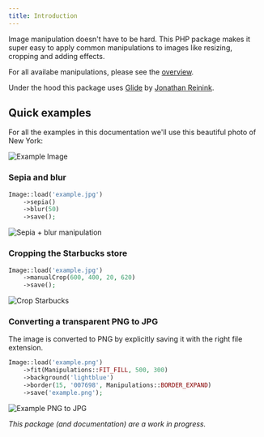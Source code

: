 ```yaml
---
title: Introduction
---
```


Image manipulation doesn't have to be hard. This PHP package makes it super easy to apply common manipulations to images like resizing, cropping and adding effects.

For all availabe manipulations, please see the [overview](/image/v1/image-manipulations/overview).

Under the hood this package uses [Glide](http://glide.thephpleague.com) by [Jonathan Reinink](https://twitter.com/reinink).

## Quick examples

For all the examples in this documentation we'll use this beautiful photo of New York:

![Example Image](https://docs.spatie.be/images/image/example.jpg)

### Sepia and blur

```php
Image::load('example.jpg')
    ->sepia()
    ->blur(50)
    ->save();
```

![Sepia + blur manipulation](https://docs.spatie.be/images/image/example-sepia-blur.jpg)

### Cropping the Starbucks store

```php
Image::load('example.jpg')
    ->manualCrop(600, 400, 20, 620)
    ->save();
```

![Crop Starbucks](https://docs.spatie.be/images/image/example-manual-crop.jpg)

### Converting a transparent PNG to JPG

The image is converted to PNG by explicitly saving it with the right file extension.

```php
Image::load('example.png')
    ->fit(Manipulations::FIT_FILL, 500, 300)
    ->background('lightblue')
    ->border(15, '007698', Manipulations::BORDER_EXPAND)
    ->save('example.png');
```

![Example PNG to JPG](https://docs.spatie.be/images/image/example-png-to-jpg.jpg)

_This package (and documentation) are a work in progress._

